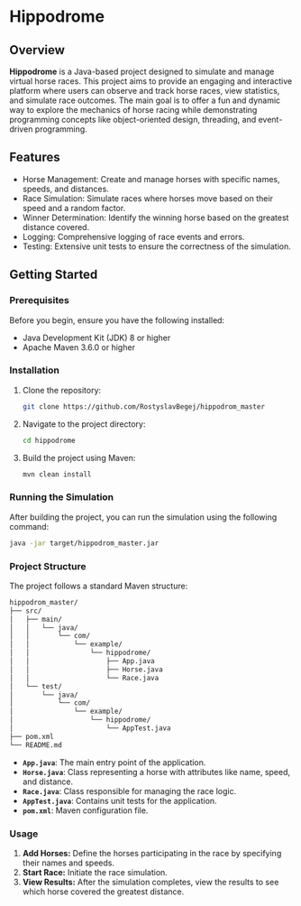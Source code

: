 # Hippodrome

## Overview

__Hippodrome__ is a Java-based project designed to simulate and manage virtual horse races. This project aims to provide an engaging and interactive platform where users can observe and track horse races, view statistics, and simulate race outcomes. The main goal is to offer a fun and dynamic way to explore the mechanics of horse racing while demonstrating programming concepts like object-oriented design, threading, and event-driven programming.

## Features

- Horse Management: Create and manage horses with specific names, speeds, and distances.
- Race Simulation: Simulate races where horses move based on their speed and a random factor.
- Winner Determination: Identify the winning horse based on the greatest distance covered.
- Logging: Comprehensive logging of race events and errors.
- Testing: Extensive unit tests to ensure the correctness of the simulation.

## Getting Started

### Prerequisites

Before you begin, ensure you have the following installed:

- Java Development Kit (JDK) 8 or higher
- Apache Maven 3.6.0 or higher

### Installation

1. Clone the repository:

   ```bash
   git clone https://github.com/RostyslavBegej/hippodrom_master
   
2. Navigate to the project directory:

   ```bash
   cd hippodrome

3. Build the project using Maven:

   ```bash
   mvn clean install

### Running the Simulation

After building the project, you can run the simulation using the following command:

  ```bash
  java -jar target/hippodrom_master.jar
  ```


### Project Structure

The project follows a standard Maven structure:

  ```bash
  hippodrom_master/
  ├── src/
  │   ├── main/
  │   │   └── java/
  │   │       └── com/
  │   │           └── example/
  │   │               └── hippodrome/
  │   │                   ├── App.java
  │   │                   ├── Horse.java
  │   │                   └── Race.java
  │   └── test/
  │       └── java/
  │           └── com/
  │               └── example/
  │                   └── hippodrome/
  │                       └── AppTest.java
  ├── pom.xml
  └── README.md
  ```

- **`App.java`**: The main entry point of the application.
- **`Horse.java`**: Class representing a horse with attributes like name, speed, and distance.
- **`Race.java`**: Class responsible for managing the race logic.
- **`AppTest.java`**: Contains unit tests for the application.
- **`pom.xml`**: Maven configuration file.


### Usage

1. __Add Horses:__ Define the horses participating in the race by specifying their names and speeds.
2. __Start Race:__ Initiate the race simulation.
3. __View Results:__ After the simulation completes, view the results to see which horse covered the greatest distance.

